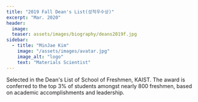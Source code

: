 ```yaml
---
title: "2019 Fall Dean's List(성적우수상)"
excerpt: "Mar. 2020"
header:
  image: 
  teaser: assets/images/biography/deans2019f.jpg
sidebar:
  - title: "MinJae Kim"
    image: "/assets/images/avatar.jpg"
    image_alt: "logo"
    text: "Materials Scientist"
---
```


Selected in the Dean's List of School of Freshmen, KAIST. The award is conferred to the top 3% of students amongst nearly 800 freshmen, based on academic accomplishments and leadership.



